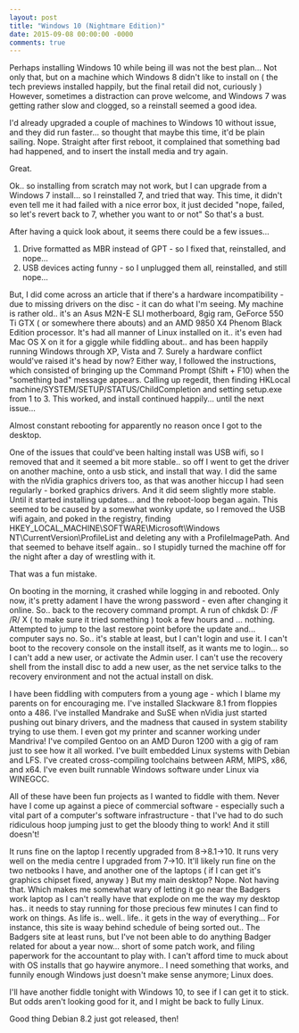 ```yaml
---
layout: post
title: "Windows 10 (Nightmare Edition)"
date: 2015-09-08 00:00:00 -0000
comments: true
---
```


Perhaps installing Windows 10 while being ill was not the best plan...
Not only that, but on a machine which Windows 8 didn't like to install on ( the tech previews installed happily, but the final retail did not, curiously )
However, sometimes a distraction can prove welcome, and Windows 7 was getting rather slow and clogged, so a reinstall seemed a good idea.

I'd already upgraded a couple of machines to Windows 10 without issue, and they did run faster... so thought that maybe this time, it'd be plain sailing.
Nope. Straight after first reboot, it complained that something bad had happened, and to insert the install media and try again.

Great.

Ok.. so installing from scratch may not work, but I can upgrade from a Windows 7 install... so I reinstalled 7, and tried that way.
This time, it didn't even tell me it had failed with a nice error box, it just decided "nope, failed, so let's revert back to 7, whether you want to or not"
So that's a bust.

After having a quick look about, it seems there could be a few issues...
1) Drive formatted as MBR instead of GPT - so I fixed that, reinstalled, and nope...
2) USB devices acting funny - so I unplugged them all, reinstalled, and still nope...

But, I did come across an article that if there's a hardware incompatibility - due to missing drivers on the disc - it can do what I'm seeing.
My machine is rather old.. it's an Asus M2N-E SLI motherboard, 8gig ram, GeForce 550 Ti GTX ( or somewhere there abouts) and an AMD 9850 X4 Phenom Black Edition processor.
It's had all manner of Linux installed on it.. it's even had Mac OS X on it for a giggle while fiddling about.. and has been happily running Windows through XP, Vista and 7.
Surely a hardware conflict would've raised it's head by now?
Either way, I followed the instructions, which consisted of bringing up the Command Prompt (Shift + F10) when the "something bad" message appears.
Calling up regedit, then finding HKLocal machine/SYSTEM/SETUP/STATUS/ChildCompletion and setting setup.exe from 1 to 3.
This worked, and install continued happily... until the next issue...

Almost constant rebooting for apparently no reason once I got to the desktop.

One of the issues that could've been halting install was USB wifi, so I removed that and it seemed a bit more stable.. so off I went to get the driver on another machine, onto a usb stick, and install that way.
I did the same with the nVidia graphics drivers too, as that was another hiccup I had seen regularly - borked graphics drivers.
And it did seem slightly more stable.
Until it started installing updates... and the reboot-loop began again.
This seemed to be caused by a somewhat wonky update, so I removed the USB wifi again, and poked in the registry, finding HKEY_LOCAL_MACHINE\SOFTWARE\Microsoft\Windows NT\CurrentVersion\ProfileList and deleting any with a ProfileImagePath.
And that seemed to behave itself again.. so I stupidly turned the machine off for the night after a day of wrestling with it.

That was a fun mistake.

On booting in the morning, it crashed while logging in and rebooted.
Only now, it's pretty adament I have the wrong password - even after changing it online.
So.. back to the recovery command prompt.
A run of chkdsk D: /F /R/ X ( to make sure it tried something ) took a few hours and ... nothing.
Attempted to jump to the last restore point before the update and... computer says no.
So.. it's stable at least, but I can't login and use it.
I can't boot to the recovery console on the install itself, as it wants me to login... so I can't add a new user, or activate the Admin user.
I can't use the recovery shell from the install disc to add a new user, as the net service talks to the recovery environment and not the actual install on disk.

I have been fiddling with computers from a young age - which I blame my parents on for encouraging me.
I've installed Slackware 8.1 from floppies onto a 486.
I've installed Mandrake and SuSE when nVidia just started pushing out binary drivers, and the madness that caused in system stability trying to use them.
I even got my printer and scanner working under Mandriva!
I've compiled Gentoo on an AMD Duron 1200 with a gig of ram just to see how it all worked.
I've built embedded Linux systems with Debian and LFS.
I've created cross-compiling toolchains between ARM, MIPS, x86, and x64.
I've even built runnable Windows software under Linux via WINEGCC.

All of these have been fun projects as I wanted to fiddle with them.
Never have I come up against a piece of commercial software - especially such a vital part of a computer's software infrastructure - that I've had to do such ridiculous hoop jumping just to get the bloody thing to work!
And it still doesn't!

It runs fine on the laptop I recently upgraded from 8->8.1->10.
It runs very well on the media centre I upgraded from 7->10.
It'll likely run fine on the two netbooks I have, and another one of the laptops ( if I can get it's graphics chipset fixed, anyway )
But my main desktop? Nope. Not having that.
Which makes me somewhat wary of letting it go near the Badgers work laptop as I can't really have that explode on me the way my desktop has.. it needs to stay running for those precious few minutes I can find to work on things.
As life is.. well.. life.. it gets in the way of everything...
For instance, this site is waay behind schedule of being sorted out..
The Badgers site at least runs, but I've not been able to do anything Badger related for about a year now... short of some patch work, and filing paperwork for the accountant to play with.
I can't afford time to muck about with OS installs that go haywire anymore.. I need something that works, and funnily enough Windows just doesn't make sense anymore; Linux does.

I'll have another fiddle tonight with Windows 10, to see if I can get it to stick.
But odds aren't looking good for it, and I might be back to fully Linux.

Good thing Debian 8.2 just got released, then!
